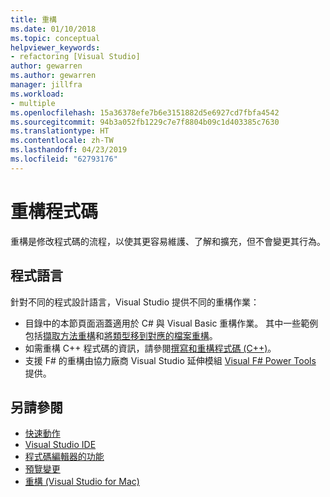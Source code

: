 ```yaml
---
title: 重構
ms.date: 01/10/2018
ms.topic: conceptual
helpviewer_keywords:
- refactoring [Visual Studio]
author: gewarren
ms.author: gewarren
manager: jillfra
ms.workload:
- multiple
ms.openlocfilehash: 15a36378efe7b6e3151882d5e6927cd7fbfa4542
ms.sourcegitcommit: 94b3a052fb1229c7e7f8804b09c1d403385c7630
ms.translationtype: HT
ms.contentlocale: zh-TW
ms.lasthandoff: 04/23/2019
ms.locfileid: "62793176"
---
```

# <a name="refactor-code"></a>重構程式碼

重構是修改程式碼的流程，以使其更容易維護、了解和擴充，但不會變更其行為。

## <a name="programming-languages"></a>程式語言

針對不同的程式設計語言，Visual Studio 提供不同的重構作業：

- 目錄中的本節頁面涵蓋適用於 C# 與 Visual Basic 重構作業。 其中一些範例包括[擷取方法重構](reference/extract-method.md)和[將類型移到對應的檔案重構](reference/move-type-to-matching-file.md)。
- 如需重構 C++ 程式碼的資訊，請參閱[撰寫和重構程式碼 (C++)](/cpp/ide/writing-and-refactoring-code-cpp)。
- 支援 F# 的重構由協力廠商 Visual Studio 延伸模組 [Visual F# Power Tools](https://marketplace.visualstudio.com/items?itemName=FSharpSoftwareFoundation.VisualFPowerTools) 提供。

## <a name="see-also"></a>另請參閱

- [快速動作](../ide/quick-actions.md)
- [Visual Studio IDE](../get-started/visual-studio-ide.md)
- [程式碼編輯器的功能](../ide/writing-code-in-the-code-and-text-editor.md)
- [預覽變更](../ide/preview-changes.md)
- [重構 (Visual Studio for Mac)](/visualstudio/mac/refactoring)

